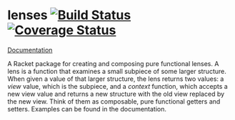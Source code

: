 lenses [![Build Status](https://travis-ci.org/jackfirth/doc-coverage.svg?branch=master)](https://travis-ci.org/jackfirth/doc-coverage) [![Coverage Status](https://coveralls.io/repos/jackfirth/lenses/badge.svg)](https://coveralls.io/r/jackfirth/lenses)
===================================
[Documentation](http://pkg-build.racket-lang.org/doc/lenses/index.html)

A Racket package for creating and composing pure functional lenses. A lens is a function that examines a small subpiece of some larger structure. When given a value of that larger structure, the lens returns two values: a *view* value, which is the subpiece, and a *context* function, which accepts a new view value and returns a new structure with the old view replaced by the new view. Think of them as composable, pure functional getters and setters. Examples can be found in the documentation.
